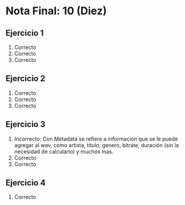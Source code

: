 # Nota Final: 10 (Diez)

## Ejercicio 1

1. Correcto
2. Correcto
3. Correcto

## Ejercicio 2

1. Correcto
2. Correcto
3. Correcto

## Ejercicio 3

1. Incorrecto: Con Metadata se refiere a información que se le puede agregar al wav, como artista, título, genero, bitrate, duración (sin la necesidad de calcularlo) y muchos mas. 
2. Correcto
3. Correcto

## Ejercicio 4

1. Correcto